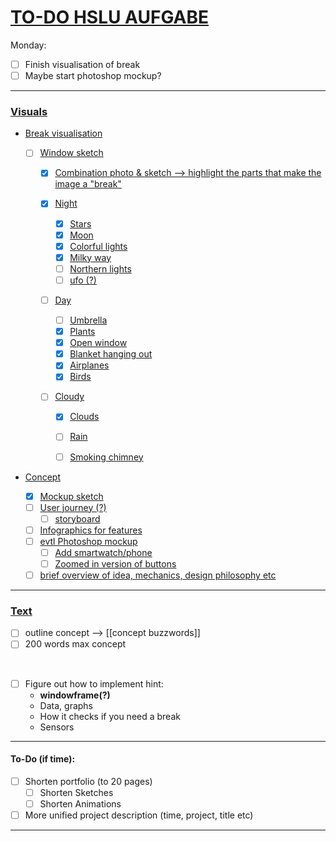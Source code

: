 # <ins>TO-DO HSLU AUFGABE

Monday: 
- [ ] Finish visualisation of break
- [ ] Maybe start photoshop mockup?

___

### <ins>Visuals

- <ins>Break visualisation
  - [ ] Window sketch
    - [x] Combination photo & sketch --> highlight the parts that make the image a "break"

    - [x] Night
        - [x] Stars
        - [x] Moon
        - [x] Colorful lights
        - [x] Milky way
        - [ ] Northern lights
        - [ ] ufo (?)

    - [ ] Day
        - [ ] Umbrella
        - [x] Plants
        - [x] Open window
        - [x] Blanket hanging out 
        - [x] Airplanes
        - [x] Birds

    - [ ] Cloudy
        - [x] Clouds
        - [ ] Rain
        - [ ] Smoking chimney


- <ins>Concept
    - [x] Mockup sketch
    - [ ] User journey (?) 
        - [ ] storyboard
    - [ ] Infographics for features 
    - [ ] evtl Photoshop mockup
        - [ ] Add smartwatch/phone
        - [ ] Zoomed in version of buttons

    - [ ] brief overview of idea, mechanics, design philosophy etc 

___

### <ins> Text
- [ ] outline concept --> [[concept buzzwords]]
- [ ] 200 words max concept

<br>

- [ ] Figure out how to implement hint:
    - **windowframe(?)**
    - Data, graphs
    - How it checks if you need a break
    - Sensors

___

#### To-Do (if time):
- [ ] Shorten portfolio (to 20 pages)
    - [ ] Shorten Sketches
    - [ ] Shorten Animations
- [ ] More unified project description (time, project, title etc)
___